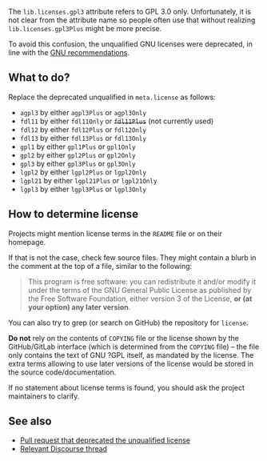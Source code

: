The `lib.licenses.gpl3` attribute refers to GPL 3.0 only. Unfortunately, it is not clear from the attribute name so people often use that without realizing `lib.licenses.gpl3Plus` might be more precise.

To avoid this confusion, the unqualified GNU licenses were deprecated, in line with the [GNU recommendations](https://gnu.org/licenses/identify-licenses-clearly.html).

## What to do?

Replace the deprecated unqualified in `meta.license` as follows:

- `agpl3` by either `agpl3Plus` or `agpl3Only`
- `fdl11` by either `fdl11Only` or ~~`fdl11Plus`~~ (not currently used)
- `fdl12` by either `fdl12Plus` or `fdl12Only`
- `fdl13` by either `fdl13Plus` or `fdl13Only`
- `gpl1` by either `gpl1Plus` or `gpl1Only`
- `gpl2` by either `gpl2Plus` or `gpl2Only`
- `gpl3` by either `gpl3Plus` or `gpl3Only`
- `lgpl2` by either `lgpl2Plus` or `lgpl2Only`
- `lgpl21` by either `lgpl21Plus` or `lgpl21Only`
- `lgpl3` by either `lgpl3Plus` or `lgpl3Only`

## How to determine license

Projects might mention license terms in the `README` file or on their homepage.

If that is not the case, check few source files. They might contain a blurb in the comment at the top of a file, similar to the following:

> This program is free software: you can redistribute it and/or modify it under the terms of the GNU General Public License as published by the Free Software Foundation, either version 3 of the License, **or (at your option) any later version**.

You can also try to grep (or search on GitHub) the repository for `license`.

**Do not** rely on the contents of `COPYING` file or the license shown by the GitHub/GitLab interface (which is determined from the `COPYING` file) – the file only contains the text of GNU ?GPL itself, as mandated by the license. The extra terms allowing to use later versions of the license would be stored in the source code/documentation.

If no statement about license terms is found, you should ask the project maintainers to clarify.

## See also

- [Pull request that deprecated the unqualified license](https://github.com/NixOS/nixpkgs/pull/92348)
- [Relevant Discourse thread](https://discourse.nixos.org/t/lib-licenses-gpl3-co-are-now-deprecated/8206)
